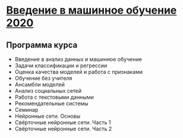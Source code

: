 # [Введение в машинное обучение 2020](https://sphere.mail.ru/curriculum/program/discipline/1027/) 

## Программа курса
* Введение в анализ данных и машинное обучение
* Задачи классификации и регрессии
* Оценка качества моделей и работа с признаками
* Обучение без учителя
* Ансамбли моделей
* Анализ социальных сетей
* Работа с текстовыми данными
* Рекомендательные системы
* Семинар
* Нейронные сети. Основы
* Свёрточные нейронные сети. Часть 1
* Свёрточные нейронные сети. Часть 2
